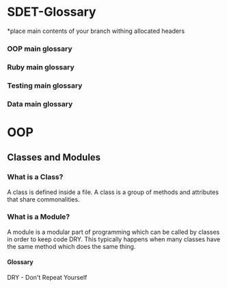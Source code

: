 # SDET-Glossary
 
*place main contents of your branch withing allocated headers
 
### OOP main glossary
 
### Ruby main glossary
 
### Testing main glossary
 
### Data main glossary

# OOP
## Classes and Modules
### What is a Class?
A class is defined inside a file. A class is a group of methods and attributes that share commonalities.

### What is a Module?
A module is a modular part of programming which can be called by classes in order to keep code DRY. This typically happens when many classes have the same method which does the same thing.

#### Glossary
DRY - Don't Repeat Yourself